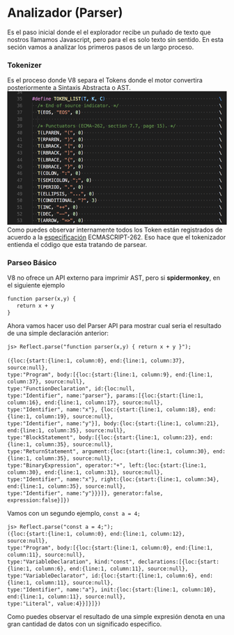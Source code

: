 # Analizador \(Parser\)

Es el paso inicial donde el el explorador recibe un puñado de texto que nostros llamamos Javascript, pero para el es solo texto sin sentido. En esta seción vamos a analizar los primeros pasos de un largo proceso.

### Tokenizer

Es el proceso donde V8 separa el Tokens donde el motor convertira posteriormente a Sintaxis Abstracta o AST. ![](/assets/tokens_v8.png)Como puedes observar internamente todos los Token están registrados de acuerdo  a la [especificación](https://www.ecma-international.org/ecma-262/8.0/index.html#sec-punctuators) ECMASCRIPT-262. Eso hace que el tokenizador entienda el código que esta tratando de parsear.

### Parseo Básico

V8 no ofrece un API externo para imprimir AST, pero si **spidermonkey**, en el siguiente ejemplo

```
function parser(x,y) { 
   return x + y
}
```

Ahora vamos hacer uso del Parser API para mostrar cual seria el resultado de una simple declaración anterior:

```
js> Reflect.parse("function parser(x,y) { return x + y }");

({loc:{start:{line:1, column:0}, end:{line:1, column:37}, source:null}, 
type:"Program", body:[{loc:{start:{line:1, column:9}, end:{line:1, column:37}, source:null}, 
type:"FunctionDeclaration", id:{loc:null, 
type:"Identifier", name:"parser"}, params:[{loc:{start:{line:1, column:16}, end:{line:1, column:17}, source:null}, 
type:"Identifier", name:"x"}, {loc:{start:{line:1, column:18}, end:{line:1, column:19}, source:null},
type:"Identifier", name:"y"}], body:{loc:{start:{line:1, column:21}, end:{line:1, column:35}, source:null}, 
type:"BlockStatement", body:[{loc:{start:{line:1, column:23}, end:{line:1, column:35}, source:null}, 
type:"ReturnStatement", argument:{loc:{start:{line:1, column:30}, end:{line:1, column:35}, source:null}, 
type:"BinaryExpression", operator:"+", left:{loc:{start:{line:1, column:30}, end:{line:1, column:31}, source:null}, 
type:"Identifier", name:"x"}, right:{loc:{start:{line:1, column:34}, end:{line:1, column:35}, source:null}, 
type:"Identifier", name:"y"}}}]}, generator:false, expression:false}]})
```

Vamos con un segundo ejemplo, `const a = 4;`

```
js> Reflect.parse("const a = 4;");
({loc:{start:{line:1, column:0}, end:{line:1, column:12}, source:null}, 
type:"Program", body:[{loc:{start:{line:1, column:0}, end:{line:1, column:11}, source:null}, 
type:"VariableDeclaration", kind:"const", declarations:[{loc:{start:{line:1, column:6}, end:{line:1, column:11}, source:null}, 
type:"VariableDeclarator", id:{loc:{start:{line:1, column:6}, end:{line:1, column:11}, source:null}, 
type:"Identifier", name:"a"}, init:{loc:{start:{line:1, column:10}, end:{line:1, column:11}, source:null}, 
type:"Literal", value:4}}]}]})
```

Como puedes observar el resultado de una simple expresión denota en una gran cantidad de datos con un significado especifico.

